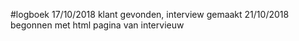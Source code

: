 #logboek 
17/10/2018 klant gevonden, interview gemaakt
21/10/2018 begonnen met html pagina van intervieuw
